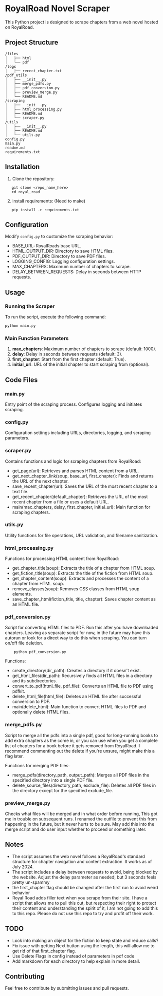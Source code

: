# RoyalRoad Novel Scraper

This Python project is designed to scrape chapters from a web novel hosted on RoyalRoad.

## Project Structure

```
/files
│   ├── html
│   └── pdf
/logs
│   ├── recent_chapter.txt
/pdf_utils
│   ├── __init__.py
│   ├── merge_pdfs.py
│   ├── pdf_conversion.py
│   ├── preview_merge.py
│   └── README.md
/scraping
│   ├── __init__.py
│   ├── html_processing.py
│   ├── README.md
│   └── scraper.py
/utils
│   ├── __init__.py
│   ├── README.md
│   └── utils.py
config.py
main.py
readme.md
requirements.txt
```

## Installation

1. Clone the repository:

```shell
   git clone <repo_name_here>
   cd royal_road
```
2. Install requirements: (Need to make)

```shell
   pip install -r requirements.txt
```

## Configuration
Modify `config.py` to customize the scraping behavior:

- BASE_URL: RoyalRoads base URL.
- HTML_OUTPUT_DIR: Directory to save HTML files.
- PDF_OUTPUT_DIR: Directory to save PDF files.
- LOGGING_CONFIG: Logging configuration settings.
- MAX_CHAPTERS: Maximum number of chapters to scrape.
- DELAY_BETWEEN_REQUESTS: Delay in seconds between HTTP requests.

## Usage
### Running the Scraper
To run the script, execute the following command:

```sh
python main.py
```
### Main Function Parameters
1. **max_chapters**: Maximum number of chapters to scrape (default: 1000).
2. **delay**: Delay in seconds between requests (default: 3).
3. **first_chapter**: Start from the first chapter (default: True).
4. **initial_url**: URL of the initial chapter to start scraping from (optional).


## Code Files
### main.py
Entry point of the scraping process. Configures logging and initiates scraping.

### config.py
Configuration settings including URLs, directories, logging, and scraping parameters.

### scraper.py
Contains functions and logic for scraping chapters from RoyalRoad:

- get_page(url): Retrieves and parses HTML content from a URL.
- get_next_chapter_link(soup, base_url, first_chapter): Finds and returns the URL of the next chapter.
- save_recent_chapter(url): Saves the URL of the most recent chapter to a text file.
- get_recent_chapter(default_chapter): Retrieves the URL of the most recent chapter from a file or uses a default URL.
- main(max_chapters, delay, first_chapter, initial_url): Main function for scraping chapters.
### utils.py
Utility functions for file operations, URL validation, and filename sanitization.

### html_processing.py
Functions for processing HTML content from RoyalRoad:

- get_chapter_title(soup): Extracts the title of a chapter from HTML soup.
- get_fiction_title(soup): Extracts the title of the fiction from HTML soup.
- get_chapter_content(soup): Extracts and processes the content of a chapter from HTML soup.
- remove_classes(soup): Removes CSS classes from HTML soup elements.
- save_chapter_html(fiction_title, title, chapter): Saves chapter content as an HTML file.

### pdf_conversion.py
Script for converting HTML files to PDF. Run this after you have downloaded chapters. 
Leaving as separate script for now, in the future may have 
this autorun or look for a direct way to do this when scraping. 
You can turn on/off file deletion.

```shell
    python pdf_conversion.py
```
Functions:

- create_directory(dir_path): Creates a directory if it doesn't exist.
- get_html_files(dir_path): Recursively finds all HTML files in a directory and its subdirectories.
- convert_to_pdf(html_file, pdf_file): Converts an HTML file to PDF using pdfkit.
- delete_html_file(html_file): Deletes an HTML file after successful conversion to PDF.
- main(delete_html): Main function to convert HTML files to PDF and optionally delete HTML files.

### merge_pdfs.py
Script to merge all the pdfs into a single pdf, good for long-running 
books to add extra chapters as the come in, or you can 
use when you get a complete list of chapters for a book before 
it gets removed from RoyalRoad. I recommend commenting out the 
delete if you're unsure, might make this a flag later.

Functions for merging PDF files:

- merge_pdfs(directory_path, output_path): Merges all PDF files in the 
specified directory into a single PDF file.
- delete_source_files(directory_path, exclude_file): Deletes all PDF files in the
directory except for the specified exclude_file.

### preview_merge.py
Checks what files will be merged and in what order before running,
This got me in trouble on subsequent runs. I renamed the outfile
to prevent this from happening in the future, but it 
never hurts to be sure. May add this into the merge script and 
do user input whether to proceed or something later.

## Notes
- The script assumes the web novel follows a RoyalRoad's standard structure for chapter 
navigation and content extraction. It works as of July 2024.
- The script includes a delay between requests to avoid,
being blocked by the website. Adjust the delay parameter as needed, but 3 seconds feels pretty un-spammy
- the first_chapter flag should be changed after the first run to avoid weird behavior
- Royal Road adds filler text when you scrape from their site. I have a script that allows me to pull 
this out, but respecting their right to protect their content and understanding the spirit of it, 
I am not going to add this to this repo. Please do not use this repo to try and profit off their work.

## TODO
- Look into making an object for the fiction to keep state and reduce calls?
- Fix issue with getting Next button using the length,
this will allow me to get rid of that first_chapter flag.
- Use Delete Flags in config instead of parameters in pdf code
- Add markdown for each directory to help explain in more detail.

## Contributing
Feel free to contribute by submitting issues and pull requests.